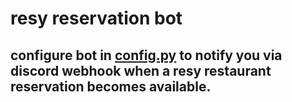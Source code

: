 # resy reservation bot

## configure bot in <a href="\config.py">config.py</a> to notify you via discord webhook when a resy restaurant reservation becomes available.